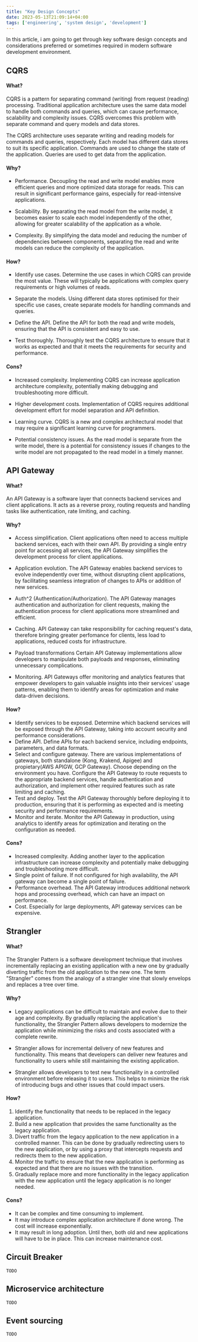 ```yaml
---
title: "Key Design Concepts"
date: 2023-05-13T21:09:14+04:00
tags: ['engineering', 'system design', 'development']
---
```


In this article, i am going to get through key software design concepts and considerations preferred or sometimes required in modern software development environment.

<!--more-->

## CQRS

#### What?

CQRS is a pattern for separating command (writing) from request (reading) processing. Traditional application architecture uses the same data model to handle both commands and queries, which can cause performance, scalability and complexity issues. CQRS overcomes this problem with separate command and query models and data stores.

The CQRS architecture uses separate writing and reading models for commands and queries, respectively. Each model has different data stores to suit its specific application. Commands are used to change the state of the application. Queries are used to get data from the application.

#### Why?

- Performance.
  Decoupling the read and write model enables more efficient queries and more optimized data storage for reads.
  This can result in significant performance gains, especially for read-intensive applications.

- Scalability.
  By separating the read model from the write model, it becomes easier to scale each model independently of the other, allowing for greater scalability of the application as a whole.

- Complexity.
  By simplifying the data model and reducing the number of dependencies between components, separating the read and write models can reduce the complexity of the application.

#### How?

- Identify use cases.
  Determine the use cases in which CQRS can provide the most value. These will typically be applications with complex query requirements or high volumes of reads.

- Separate the models.
  Using different data stores optimised for their specific use cases, create separate models for handling commands and queries.

- Define the API.
  Define the API for both the read and write models, ensuring that the API is consistent and easy to use.

- Test thoroughly.
  Thoroughly test the CQRS architecture to ensure that it works as expected and that it meets the requirements for security and performance.

#### Cons?

- Increased complexity.
  Implementing CQRS can increase application architecture complexity, potentially making debugging and troubleshooting more difficult.

- Higher development costs.
  Implementation of CQRS requires additional development effort for model separation and API definition.

- Learning curve.
  CQRS is a new and complex architectural model that may require a significant learning curve for programmers.

- Potential consistency issues.
  As the read model is separate from the write model, there is a potential for consistency issues if changes to the write model are not propagated to the read model in a timely manner.

## API Gateway

#### What?

An API Gateway is a software layer that connects backend services and client applications.
It acts as a reverse proxy, routing requests and handling tasks like authentication, rate limiting, and caching.

#### Why?

- Access simplification.
  Client applications often need to access multiple backend services, each with their own API.
  By providing a single entry point for accessing all services, the API Gateway simplifies the development process for client applications.

- Application evolution.
  The API Gateway enables backend services to evolve independently over time, without disrupting client applications, by facilitating seamless integration of changes to APIs or addition of new services.

- Auth^2 (Authentication/Authorization).
  The API Gateway manages authentication and authorization for client requests, making the authentication process for client applications more streamlined and efficient.

- Caching.
  API Gateway can take responsibility for caching request's data, therefore bringing greater perfomance for clients, less load to applications, reduced costs for infrastructure.

- Payload transformations
  Certain API Gateway implementations allow developers to manipulate both payloads and responses, eliminating unnecessary complications.

- Monitoring.
  API Gateways offer monitoring and analytics features that empower developers to gain valuable insights into their services' usage patterns, enabling them to identify areas for optimization and make data-driven decisions.

#### How?

- Identify services to be exposed.
  Determine which backend services will be exposed through the API Gateway, taking into account security and performance considerations.
- Define API.
  Define APIs for each backend service, including endpoints, parameters, and data formats.
- Select and configure gateway.
  There are various implementations of gateways, both standalone (Kong, Krakend, Apigee) and propietary(AWS APIGW, GCP Gateway). Choose depending on the environment you have.
  Configure the API Gateway to route requests to the appropriate backend services, handle authentication and authorization, and implement other required features such as rate limiting and caching.
- Test and deploy.
  Test the API Gateway thoroughly before deploying it to production, ensuring that it is performing as expected and is meeting security and performance requirements.
- Monitor and iterate.
  Monitor the API Gateway in production, using analytics to identify areas for optimization and iterating on the configuration as needed.

#### Cons?

- Increased complexity.
  Adding another layer to the application infrastructure can increase complexity and potentially make debugging and troubleshooting more difficult.
- Single point of failure.
  If not configured for high availability, the API gateway can become a single point of failure.
- Performance overhead.
  The API Gateway introduces additional network hops and processing overhead, which can have an impact on performance.
- Cost.
  Especially for large deployments, API gateway services can be expensive.

## Strangler

#### What?

The Strangler Pattern is a software development technique that involves incrementally replacing an existing application with a new one by gradually diverting traffic from the old application to the new one. The term "Strangler" comes from the analogy of a strangler vine that slowly envelops and replaces a tree over time.

#### Why?

- Legacy applications can be difficult to maintain and evolve due to their age and complexity.
  By gradually replacing the application's functionality, the Strangler Pattern allows developers to modernize the application while minimizing the risks and costs associated with a complete rewrite.

- Strangler allows for incremental delivery of new features and functionality.
  This means that developers can deliver new features and functionality to users while still maintaining the existing application.

- Strangler allows developers to test new functionality in a controlled environment before releasing it to users.
  This helps to minimize the risk of introducing bugs and other issues that could impact users.

#### How?
1. Identify the functionality that needs to be replaced in the legacy application.
1. Build a new application that provides the same functionality as the legacy application.
1. Divert traffic from the legacy application to the new application in a controlled manner.
   This can be done by gradually redirecting users to the new application, or by using a proxy that intercepts requests and redirects them to the new application.
1. Monitor the traffic to ensure that the new application is performing as expected and that there are no issues with the transition.
1. Gradually replace more and more functionality in the legacy application with the new application until the legacy application is no longer needed.

#### Cons?
- It can be complex and time consuming to implement.
- It may introduce complex application architecture if done wrong. The cost will increase exponentially.
- It may result in long adoption. Until then, both old and new applications will have to be in place. This can increase maintenance cost.

## Circuit Breaker
`TODO`

## Microservice architecture
`TODO`

## Event sourcing
`TODO`